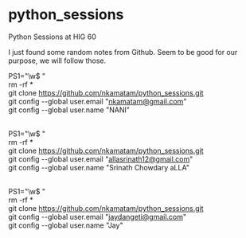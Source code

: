# python_sessions
Python Sessions at HIG 60

I just found some random notes from Github. Seem to be good for our purpose, we will follow those.



PS1="\w$ " <br>
rm -rf * <br>
git clone https://github.com/nkamatam/python_sessions.git <br>
git config --global user.email "nkamatam@gmail.com" <br>
git config --global user.name "NANI" <br> <br>

PS1="\w$ " <br>
rm -rf * <br>
git clone https://github.com/nkamatam/python_sessions.git <br>
git config --global user.email "allasrinath12@gmail.com" <br>
git config --global user.name "Srinath Chowdary aLLA" <br> <br>



PS1="\w$ " <br>
rm -rf * <br>
git clone https://github.com/nkamatam/python_sessions.git<br>
git config --global user.email "jaydangeti@gmail.com" <br>
git config --global user.name "Jay" <br> <br>
